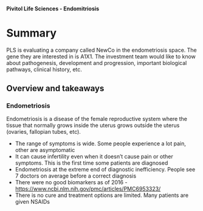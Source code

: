 #### Pivitol Life Sciences - Endomitriosis


# Summary

PLS is evaluating a company called NewCo in the endometriosis space. The gene they are interested in is A1X1. The investment team would like to know about pathogenesis, development and progression, important biological pathways, clinical history, etc.

## Overview and takeaways

### Endometriosis
Endometriosis is a disease of the female reproductive system where the tissue that normally grows inside the uterus grows outside the uterus (ovaries, fallopian tubes, etc).
- The range of symptoms is wide. Some people experience a lot pain, other are asymptomatic
- It can cause infertility even when it doesn’t cause pain or other symptoms. This is the first time some patients are diagnosed
- Endometriosis at the extreme end of diagnostic inefficiency. People see 7 doctors on average before a correct diagnosis
- There were no good biomarkers as of 2016 - https://www.ncbi.nlm.nih.gov/pmc/articles/PMC6953323/
- There is no cure and treatment options are limited. Many patients are given NSAIDs

